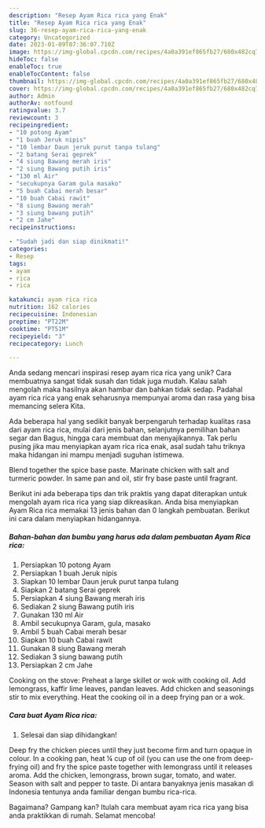 ```yaml
---
description: "Resep Ayam Rica rica yang Enak"
title: "Resep Ayam Rica rica yang Enak"
slug: 36-resep-ayam-rica-rica-yang-enak
category: Uncategorized
date: 2023-01-09T07:36:07.710Z
image: https://img-global.cpcdn.com/recipes/4a0a391ef865fb27/680x482cq70/ayam-rica-rica-foto-resep-utama.jpg
hideToc: false
enableToc: true
enableTocContent: false
thumbnail: https://img-global.cpcdn.com/recipes/4a0a391ef865fb27/680x482cq70/ayam-rica-rica-foto-resep-utama.jpg
cover: https://img-global.cpcdn.com/recipes/4a0a391ef865fb27/680x482cq70/ayam-rica-rica-foto-resep-utama.jpg
author: Admin
authorAv: notfound
ratingvalue: 3.7
reviewcount: 3
recipeingredient:
- "10 potong Ayam"
- "1 buah Jeruk nipis"
- "10 lembar Daun jeruk purut tanpa tulang"
- "2 batang Serai geprek"
- "4 siung Bawang merah iris"
- "2 siung Bawang putih iris"
- "130 ml Air"
- "secukupnya Garam gula masako"
- "5 buah Cabai merah besar"
- "10 buah Cabai rawit"
- "8 siung Bawang merah"
- "3 siung bawang putih"
- "2 cm Jahe"
recipeinstructions:

- "Sudah jadi dan siap dinikmati!"
categories:
- Resep
tags:
- ayam
- rica
- rica

katakunci: ayam rica rica 
nutrition: 162 calories
recipecuisine: Indonesian
preptime: "PT22M"
cooktime: "PT51M"
recipeyield: "3"
recipecategory: Lunch

---
```





Anda sedang mencari inspirasi resep ayam rica rica yang unik? Cara membuatnya sangat tidak susah dan tidak juga mudah. Kalau salah mengolah maka hasilnya akan hambar dan bahkan tidak sedap. Padahal ayam rica rica yang enak seharusnya mempunyai aroma dan rasa yang bisa memancing selera Kita.





Ada beberapa hal yang sedikit banyak berpengaruh terhadap kualitas rasa dari ayam rica rica, mulai dari jenis bahan, selanjutnya pemilihan bahan segar dan Bagus, hingga cara membuat dan menyajikannya. Tak perlu pusing jika mau menyiapkan ayam rica rica enak,      asal sudah tahu triknya maka hidangan ini mampu menjadi suguhan istimewa.














Blend together the spice base paste. Marinate chicken with salt and turmeric powder. In same pan and oil, stir fry base paste until fragrant.






Berikut ini ada beberapa tips dan trik praktis yang dapat diterapkan untuk mengolah ayam rica rica yang siap dikreasikan. Anda bisa menyiapkan Ayam Rica rica memakai 13 jenis bahan dan 0 langkah pembuatan. Berikut ini cara dalam menyiapkan hidangannya.

<!--inarticleads1-->

##### Bahan-bahan dan bumbu yang harus ada dalam pembuatan Ayam Rica rica:

1. Persiapkan 10 potong Ayam
1. Persiapkan 1 buah Jeruk nipis
1. Siapkan 10 lembar Daun jeruk purut tanpa tulang
1. Siapkan 2 batang Serai geprek
1. Persiapkan 4 siung Bawang merah iris
1. Sediakan 2 siung Bawang putih iris
1. Gunakan 130 ml Air
1. Ambil secukupnya Garam, gula, masako
1. Ambil 5 buah Cabai merah besar
1. Siapkan 10 buah Cabai rawit
1. Gunakan 8 siung Bawang merah
1. Sediakan 3 siung bawang putih
1. Persiapkan 2 cm Jahe


Cooking on the stove: Preheat a large skillet or wok with cooking oil. Add lemongrass, kaffir lime leaves, pandan leaves. Add chicken and seasonings stir to mix everything. Heat the cooking oil in a deep frying pan or a wok. 

<!--inarticleads2-->

##### Cara buat Ayam Rica rica:


1. Selesai dan siap dihidangkan!

Deep fry the chicken pieces until they just become firm and turn opaque in colour. In a cooking pan, heat ¼ cup of oil (you can use the one from deep-frying oil) and fry the spice paste together with lemongrass until it releases aroma. Add the chicken, lemongrass, brown sugar, tomato, and water. Season with salt and pepper to taste. Di antara banyaknya jenis masakan di Indonesia tentunya anda familiar dengan bumbu rica-rica. 

Bagaimana? Gampang kan? Itulah cara membuat ayam rica rica yang bisa anda praktikkan di rumah. Selamat mencoba!
